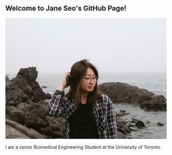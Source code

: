 ## Welcome to Jane Seo's GitHub Page!

![alt text](JHS.JPG)

I am a senior Biomedical Engineering Student at the University of Toronto.
